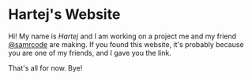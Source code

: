 # Hartej's Website

Hi! My name is *Hartej* and I am working on a project me and my friend [@samrcode](https://samrcode.github.io) are making.
If you found this website, it's probably because you are one of my friends, and I gave you the link.

That's all for now. Bye!
